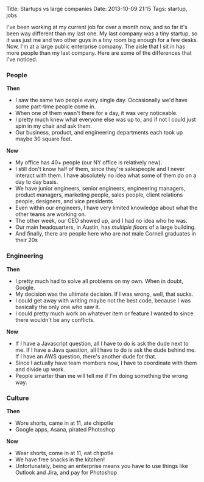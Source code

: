 Title: Startups vs large companies
Date: 2013-10-09 21:15
Tags: startup, jobs

I've been working at my current job for over a month now, and so far
it's been way different than my last one. My last company was a tiny
startup, so it was just me and two other guys in a tiny room big enough
for a few desks. Now, I'm at a large public enterprise company. The
aisle that I sit in has more people than my last company. Here are some
of the differences that I've noticed.

### People

**Then**

-   I saw the same two people every single day. Occasionally we'd have
    some part-time people come in.
-   When one of them wasn't there for a day, it was very noticeable.
-   I pretty much knew what everyone else was up to, and if not I could
    just spin in my chair and ask them.
-   Our business, product, and engineering departments each took up
    maybe 30 square feet.

**Now**

-   My office has 40+ people (our NY office is relatively new).
-   I still don't know half of them, since they're salespeople and I
    never interact with them. I have absolutely no idea what some of
    them do on a day to day basis.
-   We have junior engineers, senior engineers, engineering managers,
    product managers, marketing people, sales people, client relations
    people, designers, and vice presidents
-   Even within our engineers, I have very limited knowledge about what
    the other teams are working on.
-   The other week, our CEO showed up, and I had no idea who he was.
-   Our main headquarters, in Austin, has *multiple floors* of a large
    building.
-   And finally, there are people here who are *not* male Cornell
    graduates in their 20s

### Engineering

**Then**

-   I pretty much had to solve all problems on my own. When in doubt,
    Google.
-   My decision was the ultimate decision. If I was wrong, well, that
    sucks.
-   I could get away with writing maybe not the best code, because I was
    basically the only one who saw it.
-   I could pretty much work on whatever item or feature I wanted to
    since there wouldn't be any conflicts.

**Now**

-   If I have a Javascript question, all I have to do is ask the dude
    next to me. If I have a Java question, all I have to do is ask the
    dude behind me. If I have an AWS question, there's another dude for
    that.
-   Since I actually have team members now, I have to coordinate with
    them and divide up work.
-   People smarter than me will tell me if I'm doing something the wrong
    way.

### Culture

**Then**

-   Wore shorts, came in at 11, ate chipotle
-   Google apps, Asana, pirated Photoshop

**Now**

-   Wear shorts, come in at 11, eat chipotle
-   We have free snacks in the kitchen!
-   Unfortunately, being an enterprise means you have to use things like
    Outlook and Jira, and pay for Photoshop

